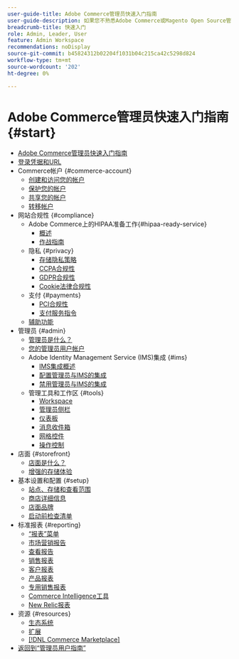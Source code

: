```yaml
---
user-guide-title: Adobe Commerce管理员快速入门指南
user-guide-description: 如果您不熟悉Adobe Commerce或Magento Open Source管理员，请发现 [!DNL Commerce] 生态系统的资源，关注客户历程以探索您的商店，并了解关键管理员功能。
breadcrumb-title: 快速入门
role: Admin, Leader, User
feature: Admin Workspace
recommendations: noDisplay
source-git-commit: b45824312b02204f1031b04c215ca42c5298d824
workflow-type: tm+mt
source-wordcount: '202'
ht-degree: 0%

---
```



# Adobe Commerce管理员快速入门指南 {#start}

+ [Adobe Commerce管理员快速入门指南](guide-overview.md)
+ [登录凭据和URL](login-urls.md)
+ Commerce帐户 {#commerce-account}
   + [创建和访问您的帐户](commerce-account-create.md)
   + [保护您的帐户](commerce-account-secure.md)
   + [共享您的帐户](commerce-account-share.md)
   + [转移帐户](commerce-account-transfer.md)
+ 网站合规性 {#compliance}
   + Adobe Commerce上的HIPAA准备工作{#hipaa-ready-service}
      + [概述](hipaa/overview.md)
      + [作战指南](hipaa/operations.md)
   + 隐私 {#privacy}
      + [存储隐私策略](privacy-policy.md)
      + [CCPA合规性](compliance-ccpa.md)
      + [GDPR合规性](compliance-gdpr.md)
      + [Cookie法律合规性](compliance-cookie-law.md)
   + 支付 {#payments}
      + [PCI合规性](compliance-pci.md)
      + [支付服务指令](compliance-payment-services-directive.md)
   + [辅助功能](navigation-accessibility.md)
+ 管理员 {#admin}
   + [管理员是什么？](admin.md)
   + [您的管理员用户帐户](admin-signin.md)
   + Adobe Identity Management Service (IMS)集成 {#ims}
      + [IMS集成概述](adobe-ims-integration-overview.md)
      + [配置管理员与IMS的集成](adobe-ims-config.md)
      + [禁用管理员与IMS的集成](adobe-ims-disable.md)
   + 管理工具和工作区 {#tools}
      + [Workspace](admin-workspace.md)
      + [管理员侧栏](admin-menu.md)
      + [仪表板](admin-dashboard.md)
      + [消息收件箱](admin-message-inbox.md)
      + [网格控件](admin-grid-controls.md)
      + [操作控制](admin-actions-control.md)
+ 店面 {#storefront}
   + [店面是什么？](storefront.md)
   + [增强的存储体验](enhanced-experiences.md)
+ 基本设置和配置 {#setup}
   + [站点、存储和查看范围](websites-stores-views.md)
   + [商店详细信息](store-details.md)
   + [店面品牌](storefront-branding.md)
   + [启动前检查清单](prelaunch-checklist.md)
+ 标准报表  {#reporting}
   + [“报表”菜单](reports-menu.md)
   + [市场营销报告](marketing-reports.md)
   + [查看报告](review-reports.md)
   + [销售报表](sales-reports.md)
   + [客户报表](customer-reports.md)
   + [产品报表](product-reports.md)
   + [专用销售报表](private-sales-reports.md)
   + [Commerce Intelligence工具](business-intelligence.md)
   + [New Relic报表](new-relic-reporting.md)
+ 资源 {#resources}
   + [生态系统](resources.md)
   + [扩展](extensions.md)
   + [[!DNL Commerce Marketplace]](commerce-marketplace.md)
+ [返回到“管理员用户指南”](https://experienceleague.adobe.com/zh-hans/docs/commerce-admin/user-guides/home)

